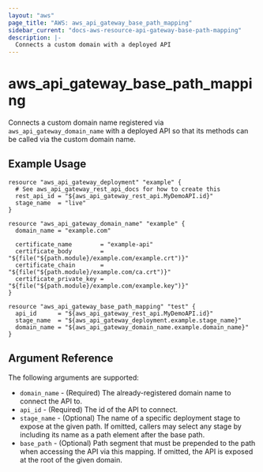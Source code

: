```yaml
---
layout: "aws"
page_title: "AWS: aws_api_gateway_base_path_mapping"
sidebar_current: "docs-aws-resource-api-gateway-base-path-mapping"
description: |-
  Connects a custom domain with a deployed API
---
```


# aws\_api\_gateway\_base\_path\_mapping

Connects a custom domain name registered via `aws_api_gateway_domain_name`
with a deployed API so that its methods can be called via the
custom domain name.

## Example Usage

```
resource "aws_api_gateway_deployment" "example" {
  # See aws_api_gateway_rest_api_docs for how to create this
  rest_api_id = "${aws_api_gateway_rest_api.MyDemoAPI.id}"
  stage_name  = "live"
}

resource "aws_api_gateway_domain_name" "example" {
  domain_name = "example.com"

  certificate_name        = "example-api"
  certificate_body        = "${file("${path.module}/example.com/example.crt")}"
  certificate_chain       = "${file("${path.module}/example.com/ca.crt")}"
  certificate_private_key = "${file("${path.module}/example.com/example.key")}"
}

resource "aws_api_gateway_base_path_mapping" "test" {
  api_id      = "${aws_api_gateway_rest_api.MyDemoAPI.id}"
  stage_name  = "${aws_api_gateway_deployment.example.stage_name}"
  domain_name = "${aws_api_gateway_domain_name.example.domain_name}"
}
```

## Argument Reference

The following arguments are supported:

* `domain_name` - (Required) The already-registered domain name to connect the API to.
* `api_id` - (Required) The id of the API to connect.
* `stage_name` - (Optional) The name of a specific deployment stage to expose at the given path. If omitted, callers may select any stage by including its name as a path element after the base path.
* `base_path` - (Optional) Path segment that must be prepended to the path when accessing the API via this mapping. If omitted, the API is exposed at the root of the given domain.
